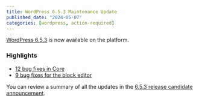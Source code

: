 ```yaml
---
title: WordPress 6.5.3 Maintenance Update
published_date: "2024-05-07"
categories: [wordpress, action-required]
---
```


[WordPress 6.5.3](https://wordpress.org/news/2024/05/wordpress-6-5-3-maintenance-release/) is now available on the platform.

<h3>Highlights</h3>

* [12 bug fixes in Core](https://core.trac.wordpress.org/query?status=closed&milestone=6.5.3&group=status&col=id&col=summary&col=owner&col=type&col=priority&col=component&col=version&col=keywords&order=priority) 
* [9 bug fixes for the block editor](https://github.com/WordPress/gutenberg/pull/61299)

You can review a summary of all the updates in the [6.5.3 release candidate announcement](https://make.wordpress.org/core/2024/05/02/wordpress-6-5-3-rc1-is-now-available/).

